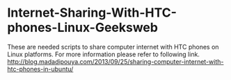 Internet-Sharing-With-HTC-phones-Linux-Geeksweb
===============================================

These are needed scripts to share computer internet with HTC phones on Linux platforms.
For more information please refer to following link.
http://blog.madadipouya.com/2013/09/25/sharing-computer-internet-with-htc-phones-in-ubuntu/

